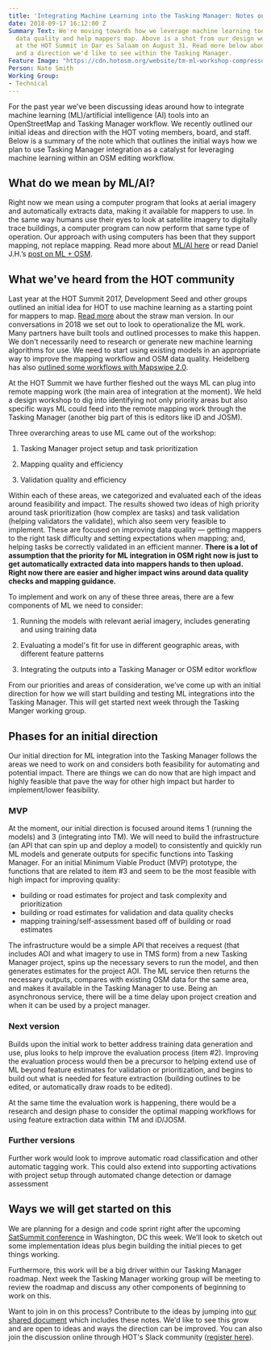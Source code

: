 ```yaml
---
title: 'Integrating Machine Learning into the Tasking Manager: Notes on a Direction'
date: 2018-09-17 16:12:00 Z
Summary Text: We're moving towards how we leverage machine learning tools to improve
  data quality and help mappers map. Above is a shot from our design workshop we held
  at the HOT Summit in Dar es Salaam on August 31. Read more below about our ideas
  and a direction we'd like to see within the Tasking Manager.
Feature Image: "https://cdn.hotosm.org/website/tm-ml-workshop-compressor.jpg"
Person: Nate Smith
Working Group:
- Technical
---
```


For the past year we've been discussing ideas around how to integrate machine learning (ML)/artificial intelligence (AI) tools into an OpenStreetMap and Tasking Manager workflow. We recently outlined our initial ideas and direction with the HOT voting members, board, and staff. Below is a summary of the note which that outlines the initial ways how we plan to use Tasking Manager integration as a catalyst for leveraging machine learning within an OSM editing workflow.

## What do we mean by ML/AI?

Right now we mean using a computer program that looks at aerial imagery and automatically extracts data, making it available for mappers to use. In the same way humans use their eyes to look at satellite imagery to digitally trace buildings, a computer program can now perform that same type of operation. Our approach with using computers has been that they support mapping, not replace mapping. Read more about [ML/AI here](https://builtin.com/data-science/introduction-to-machine-learning) or read Daniel J.H.’s [post on ML + OSM](https://www.openstreetmap.org/user/daniel-j-h/diary/44145).

## What we've heard from the HOT community

Last year at the HOT Summit 2017, Development Seed and other groups outlined an initial idea for HOT to use machine learning as a starting point for mappers to map. [Read more](https://developmentseed.org/blog/2017/09/15/power-mapping-with-machine-learning/) about the straw man version. In our conversations in 2018 we set out to look to operationalize the ML work. Many partners have built tools and outlined processes to make this happen. We don't necessarily need to research or generate new machine learning algorithms for use. We need to start using existing models in an appropriate way to improve the mapping workflow and OSM data quality. Heidelberg has also [outlined some workflows with Mapswipe 2.0](https://docs.google.com/presentation/d/1ln1hzcsXPOrykK6gJ4quxedUnxRolmnIeMEMVRzLzGI/edit?usp=sharing).

At the HOT Summit we have further fleshed out the ways ML can plug into remote mapping work (the main area of integration at the moment). We held a design workshop to dig into identifying not only priority areas but also specific ways ML could feed into the remote mapping work through the Tasking Manager (another big part of this is editors like iD and JOSM).

Three overarching areas to use ML came out of the workshop:

1. Tasking Manager project setup and task prioritization

2. Mapping quality and efficiency

3. Validation quality and efficiency

Within each of these areas, we categorized and evaluated each of the ideas around feasibility and impact. The results showed two ideas of high priority around task prioritization (how complex are tasks) and task validation (helping validators the validate), which also seem very feasible to implement. These are focused on improving data quality — getting mappers to the right task difficulty and setting expectations when mapping; and, helping tasks be correctly validated in an efficient manner. **There is a lot of assumption that the priority for ML integration in OSM right now is just to get automatically extracted data into mappers hands to then upload. Right now there are easier and higher impact wins around data quality checks and mapping guidance.**

To implement and work on any of these three areas, there are a few components of ML we need to consider:

1. Running the models with relevant aerial imagery, includes generating and using training data

2. Evaluating a model's fit for use in different geographic areas, with different feature patterns

3. Integrating the outputs into a Tasking Manager or OSM editor workflow

From our priorities and areas of consideration, we’ve come up with an initial direction for how we will start building and testing ML integrations into the Tasking Manager. This will get started next week through the Tasking Manger working group.

## Phases for an initial direction

Our initial direction for ML integration into the Tasking Manager follows the areas we need to work on and considers both feasibility for automating and potential impact. There are things we can do now that are high impact and highly feasible that pave the way for other high impact but harder to implement/lower feasibility.

### MVP

At the moment, our initial direction is focused around items 1 (running the models) and 3 (integrating into TM). We will need to build the infrastructure (an API that can spin up and deploy a model) to consistently and quickly run ML models and generate outputs for specific functions into Tasking Manager. For an initial Minimum Viable Product (MVP) prototype, the functions that are related to item #3 and seem to be the most feasible with high impact for improving quality:

- building or road estimates for project and task complexity and prioritization
- building or road estimates for validation and data quality checks
- mapping training/self-assessment based off of building or road estimates

The infrastructure would be a simple API that receives a request (that includes AOI and what imagery to use in TMS form) from a new Tasking Manager project, spins up the necessary severs to run the model, and then generates estimates for the project AOI. The ML service then returns the necessary outputs, compares with existing OSM data for the same area, and makes it available in the Tasking Manager to use. Being an asynchronous service, there will be a time delay upon project creation and when it can be used by a project manager.

### Next version

Builds upon the initial work to better address training data generation and use, plus looks to help improve the evaluation process (item #2). Improving the evaluation process would then be a precursor to helping extend use of ML beyond feature estimates for validation or prioritization, and begins to build out what is needed for feature extraction (building outlines to be edited, or automatically draw roads to be edited).

At the same time the evaluation work is happening, there would be a research and design phase to consider the optimal mapping workflows for using feature extraction data within TM and iD/JOSM.

### Further versions

Further work would look to improve automatic road classification and other automatic tagging work. This could also extend into supporting activations with project setup through automated change detection or damage assessment

## Ways we will get started on this

We are planning for a design and code sprint right after the upcoming [SatSummit conference](https://2018.satsummit.io/) in Washington, DC this week. We’ll look to sketch out some implementation ideas plus begin building the initial pieces to get things working.

Furthermore, this work will be a big driver within our Tasking Manager roadmap. Next week the Tasking Manager working group will be meeting to review the roadmap and discuss any other components of beginning to work on this.

Want to join in on this process? Contribute to the ideas by jumping into [our shared document](https://docs.google.com/document/d/1O964dO7YAqp-GMzzzeI2t3U0g4sFaSIzlgngYDHizxU/edit?usp=sharing) which includes these notes. We'd like to see this grow and are open to ideas and ways the direction can be improved. You can also join the discussion online through HOT's Slack community ([register here](http://slack.hotosm.org/)).